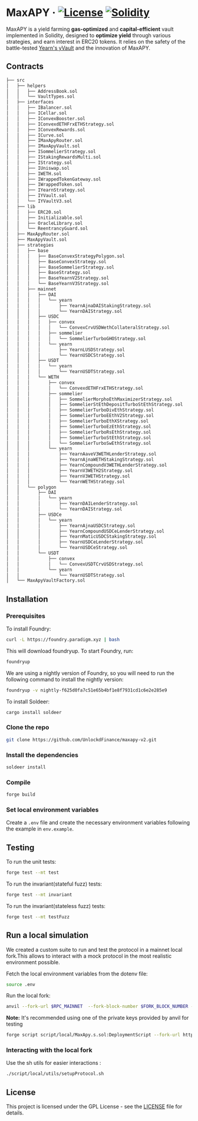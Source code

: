 # MaxAPY · [![License](https://img.shields.io/badge/license-GPL-blue.svg)](LICENSE) [![Solidity](https://img.shields.io/badge/Solidity-%5E0.8.19-orange)](https://docs.soliditylang.org/en/latest/)

MaxAPY is a yield farming **gas-optimized** and **capital-efficient** vault implemented in Solidity, designed to **optimize yield** through various strategies, and earn interest in ERC20 tokens. It relies on the safety of the battle-tested [Yearn&#39;s yVault](https://github.com/yearn/yearn-vaults/blob/efb47d8a84fcb13ceebd3ceb11b126b323bcc05d/contracts/Vault.vy) and the innovation of MaxAPY.

## Contracts

```ml
├── src
│   ├── helpers
│   │   ├── AddressBook.sol
│   │   └── VaultTypes.sol
│   ├── interfaces
│   │   ├── IBalancer.sol
│   │   ├── ICellar.sol
│   │   ├── IConvexBooster.sol
│   │   ├── IConvexdETHFrxETHStrategy.sol
│   │   ├── IConvexRewards.sol
│   │   ├── ICurve.sol
│   │   ├── IMaxApyRouter.sol
│   │   ├── IMaxApyVault.sol
│   │   ├── ISommelierStrategy.sol
│   │   ├── IStakingRewardsMulti.sol
│   │   ├── IStrategy.sol
│   │   ├── IUniswap.sol
│   │   ├── IWETH.sol
│   │   ├── IWrappedTokenGateway.sol
│   │   ├── IWrappedToken.sol
│   │   ├── IYearnStrategy.sol
│   │   ├── IYVault.sol
│   │   └── IYVaultV3.sol
│   ├── lib
│   │   ├── ERC20.sol
│   │   ├── Initializable.sol
│   │   ├── OracleLibrary.sol
│   │   └── ReentrancyGuard.sol
│   ├── MaxApyRouter.sol
│   ├── MaxApyVault.sol
│   ├── strategies
│   │   ├── base
│   │   │   ├── BaseConvexStrategyPolygon.sol
│   │   │   ├── BaseConvexStrategy.sol
│   │   │   ├── BaseSommelierStrategy.sol
│   │   │   ├── BaseStrategy.sol
│   │   │   ├── BaseYearnV2Strategy.sol
│   │   │   └── BaseYearnV3Strategy.sol
│   │   ├── mainnet
│   │   │   ├── DAI
│   │   │   │   └── yearn
│   │   │   │       ├── YearnAjnaDAIStakingStrategy.sol
│   │   │   │       └── YearnDAIStrategy.sol
│   │   │   ├── USDC
│   │   │   │   ├── convex
│   │   │   │   │   └── ConvexCrvUSDWethCollateralStrategy.sol
│   │   │   │   ├── sommelier
│   │   │   │   │   └── SommelierTurboGHOStrategy.sol
│   │   │   │   └── yearn
│   │   │   │       ├── YearnLUSDStrategy.sol
│   │   │   │       └── YearnUSDCStrategy.sol
│   │   │   ├── USDT
│   │   │   │   └── yearn
│   │   │   │       └── YearnUSDTStrategy.sol
│   │   │   └── WETH
│   │   │       ├── convex
│   │   │       │   └── ConvexdETHFrxETHStrategy.sol
│   │   │       ├── sommelier
│   │   │       │   ├── SommelierMorphoEthMaximizerStrategy.sol
│   │   │       │   ├── SommelierStEthDepositTurboStEthStrategy.sol
│   │   │       │   ├── SommelierTurboDivEthStrategy.sol
│   │   │       │   ├── SommelierTurboEEthV2Strategy.sol
│   │   │       │   ├── SommelierTurboEthXStrategy.sol
│   │   │       │   ├── SommelierTurboEzEthStrategy.sol
│   │   │       │   ├── SommelierTurboRsEthStrategy.sol
│   │   │       │   ├── SommelierTurboStEthStrategy.sol
│   │   │       │   └── SommelierTurboSwEthStrategy.sol
│   │   │       └── yearn
│   │   │           ├── YearnAaveV3WETHLenderStrategy.sol
│   │   │           ├── YearnAjnaWETHStakingStrategy.sol
│   │   │           ├── YearnCompoundV3WETHLenderStrategy.sol
│   │   │           ├── YearnV3WETH2Strategy.sol
│   │   │           ├── YearnV3WETHStrategy.sol
│   │   │           └── YearnWETHStrategy.sol
│   │   └── polygon
│   │       ├── DAI
│   │       │   └── yearn
│   │       │       ├── YearnDAILenderStrategy.sol
│   │       │       └── YearnDAIStrategy.sol
│   │       ├── USDCe
│   │       │   └── yearn
│   │       │       ├── YearnAjnaUSDCStrategy.sol
│   │       │       ├── YearnCompoundUSDCeLenderStrategy.sol
│   │       │       ├── YearnMaticUSDCStakingStrategy.sol
│   │       │       ├── YearnUSDCeLenderStrategy.sol
│   │       │       └── YearnUSDCeStrategy.sol
│   │       └── USDT
│   │           ├── convex
│   │           │   └── ConvexUSDTCrvUSDStrategy.sol
│   │           └── yearn
│   │               └── YearnUSDTStrategy.sol
│   └── MaxApyVaultFactory.sol
```

## Installation

### Prerequisites

To install Foundry:

```sh
curl -L https://foundry.paradigm.xyz | bash
```

This will download foundryup. To start Foundry, run:

```sh
foundryup
```

We are using a nightly version of Foundry, so you will need to run the following command to install the nightly version:

```sh
foundryup -v nightly-f625d0fa7c51e65b4bf1e8f7931cd1c6e2e285e9
```

To install Soldeer:

```sh
cargo install soldeer
```

### Clone the repo

```sh
git clone https://github.com/UnlockdFinance/maxapy-v2.git
```

### Install the dependencies

```sh
soldeer install
```

### Compile

```sh
forge build
```

### Set local environment variables

Create a `.env` file and create the necessary environment variables following the example in `env.example`.

## Testing

To run the unit tests:

```sh
forge test --mt test
```

To run the invariant(stateful fuzz) tests:

```sh
forge test --mt invariant
```

To run the invariant(stateless fuzz) tests:

```sh
forge test --mt testFuzz
```

## Run a local simulation

We created a custom suite to run and test the protocol in a mainnet local fork.This allows to interact with a mock protocol in the most realistic environment possible.

Fetch the local environment variables from the dotenv file:

```sh
source .env
```

Run the local fork:

```sh
anvil --fork-url $RPC_MAINNET  --fork-block-number $FORK_BLOCK_NUMBER --accounts 10
```

**Note:** It's recommended using one of the private keys provided by anvil for testing

```sh
forge script script/local/MaxApy.s.sol:DeploymentScript --fork-url http://localhost:8545 --etherscan-api-key $ETHERSCAN_API_KEY --broadcast -vvv --legacy
```

### Interacting with the local fork

Use the sh utils for easier interactions :

```sh
./script/local/utils/setupProtocol.sh
```

## License

This project is licensed under the GPL License - see the [LICENSE](LICENSE) file for details.
